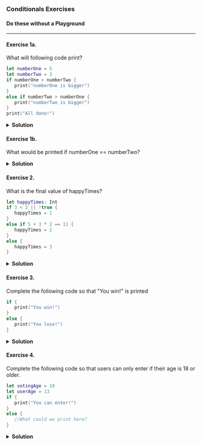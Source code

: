 ### Conditionals Exercises
#### Do these without a Playground
---

#### Exercise 1a. 
What will following code print?

```swift
let numberOne = 5
let numberTwo = 3
if numberOne > numberTwo {
   print("numberOne is bigger")
}
else if numberTwo > numberOne {
   print("numberTwo is bigger")
}
print("All done!")
```

<details>
<summary><b>Solution</b></summary>

```
numberOne is bigger
All done!
```

</details>

#### Exercise 1b. 
What would be printed if numberOne == numberTwo?

<details>
<summary><b>Solution</b></summary>

```
All done!
```

</details>

#### Exercise 2. 
What is the final value of happyTimes?

```swift
let happyTimes: Int
if 3 < 2 || !true {
   happyTimes = 1
} 
else if 5 + 3 * 2 == 11 {
   happyTimes = 2
} 
else {
   happyTimes = 3
}
```

<details>
<summary><b>Solution</b></summary>

```
2
```

</details>

#### Exercise 3. 
Complete the following code so that "You win!" is printed
```swift
if {
   print("You win!")
} 
else {
   print("You lose!")
}
```

<details>
<summary><b>Solution</b></summary>

```swift
if true {
   print("You win!")
} 
else {
   print("You lose!")
}
```

</details>


#### Exercise 4. 
Complete the following code so that users can only enter if their age is 18 or older.
```swift
let votingAge = 18
let userAge = 13
if { 
   print("You can enter!")
} 
else {
   //What could we print here?
}
```

<details>
<summary><b>Solution</b></summary>

```swift
let votingAge = 18
let userAge = 13
if userAge >= votingAge { 
   print("You can enter!")
} 
else {
    print("None (under \(votingAge)) shall pass!")
}
```

</details>
